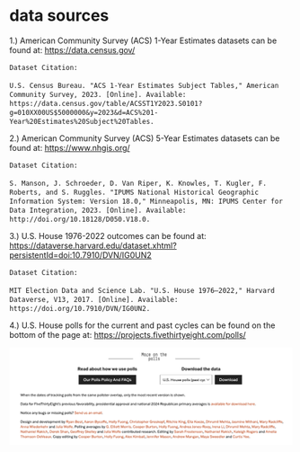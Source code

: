 # data sources
1.) American Community Survey (ACS) 1-Year Estimates datasets can be found at: https://data.census.gov/

    Dataset Citation:

    U.S. Census Bureau. "ACS 1-Year Estimates Subject Tables," American Community Survey, 2023. [Online]. Available: https://data.census.gov/table/ACSST1Y2023.S0101?g=010XX00US$5000000&y=2023&d=ACS%201-Year%20Estimates%20Subject%20Tables.

2.) American Community Survey (ACS) 5-Year Estimates datasets can be found at: https://www.nhgis.org/

    Dataset Citation:

    S. Manson, J. Schroeder, D. Van Riper, K. Knowles, T. Kugler, F. Roberts, and S. Ruggles. "IPUMS National Historical Geographic Information System: Version 18.0," Minneapolis, MN: IPUMS Center for Data Integration, 2023. [Online]. Available: http://doi.org/10.18128/D050.V18.0.

3.) U.S. House 1976-2022 outcomes can be found at: https://dataverse.harvard.edu/dataset.xhtml?persistentId=doi:10.7910/DVN/IG0UN2

    Dataset Citation: 

    MIT Election Data and Science Lab. "U.S. House 1976–2022," Harvard Dataverse, V13, 2017. [Online]. Available: https://doi.org/10.7910/DVN/IG0UN2.

4.) U.S. House polls for the current and past cycles can be found on the bottom of the page at: https://projects.fivethirtyeight.com/polls/

![alt text](image.png)
